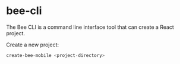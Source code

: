 # bee-cli
The Bee CLI is a command line interface tool that can create a React project.

Create a new project:
```javascript
create-bee-mobile <project-directory>
```
